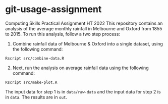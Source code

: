 # git-usage-assignment
Computing Skills Practical Assignment HT 2022
This repository contains an analysis of the average monthly rainfall in Melbourne and Oxford from 1855 to 2015.
To run this analysis, follow a two step process:

1. Combine rainfall data of Melbourne & Oxford into a single dataset, using the following command:
```
Rscript src/combine-data.R
```
2. Next, run the analysis on average rainfall data using the following command:
```
Rscript src/make-plot.R
```
The input data for step 1 is in `data/raw-data` and the input data for step 2 is in `data`. 
The results are in `out`.
